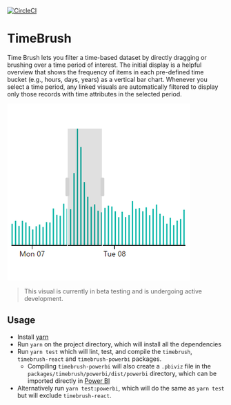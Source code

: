 [![CircleCI](https://circleci.com/gh/Microsoft/PowerBI-visuals-TimeBrush/tree/master.svg?style=svg)](https://circleci.com/gh/Microsoft/PowerBI-visuals-TimeBrush/tree/master)

# TimeBrush

Time Brush lets you filter a time-based dataset by directly dragging or brushing over a time period of interest. The initial display is a helpful overview that shows the frequency of items in each pre-defined time bucket (e.g., hours, days, years) as a vertical bar chart. Whenever you select a time period, any linked visuals are automatically filtered to display only those records with time attributes in the selected period.

![TimeBrush](/assets/screenshot.png?raw=true)

> This visual is currently in beta testing and is undergoing active development.

## Usage
* Install [yarn](https://yarnpkg.com/lang/en/docs/install)
* Run `yarn` on the project directory, which will install all the dependencies
* Run `yarn test` which will lint, test, and compile the `timebrush`, `timebrush-react` and `timebrush-powerbi` packages.
    * Compiling `timebrush-powerbi` will also create a `.pbiviz` file in the `packages/timebrush/powerbi/dist/powerbi` directory, which can be imported directly in [Power BI](https://app.powerbi.com/)
* Alternatively run `yarn test:powerbi`, which will do the same as `yarn test` but will exclude `timebrush-react`.
